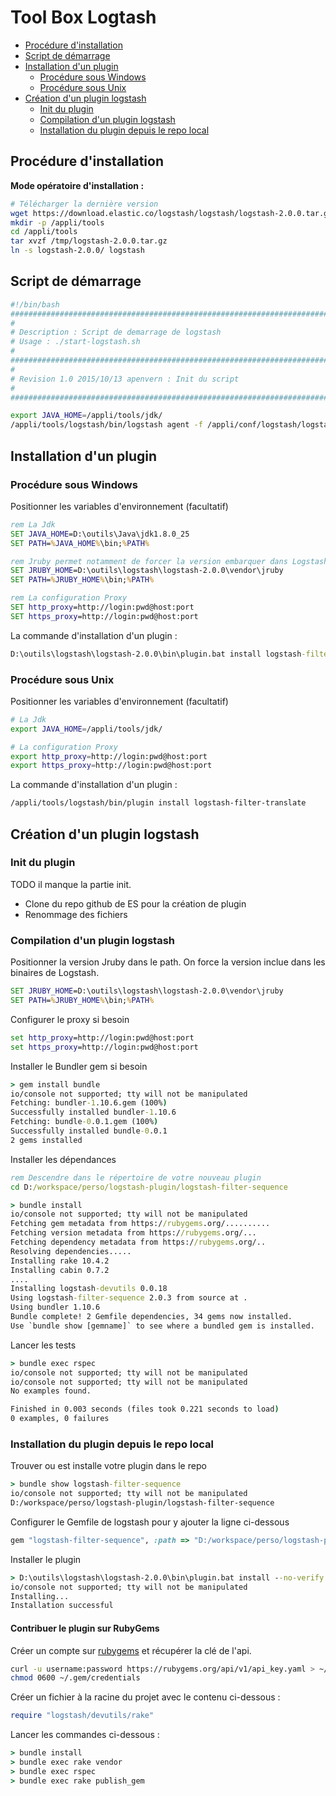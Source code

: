 # Tool Box Logtash

<!-- MarkdownTOC depth=3 -->

- [Procédure d'installation](#procédure-dinstallation)
- [Script de démarrage](#script-de-démarrage)
- [Installation d'un plugin](#installation-dun-plugin)
    - [Procédure sous Windows](#procédure-sous-windows)
    - [Procédure sous Unix](#procédure-sous-unix)
- [Création d'un plugin logstash](#création-dun-plugin-logstash)
    - [Init du plugin](#init-du-plugin)
    - [Compilation d'un plugin logstash](#compilation-dun-plugin-logstash)
    - [Installation du plugin depuis le repo local](#installation-du-plugin-depuis-le-repo-local)

<!-- /MarkdownTOC -->

## Procédure d'installation

**Mode opératoire d'installation :**

```sh
# Télécharger la dernière version
wget https://download.elastic.co/logstash/logstash/logstash-2.0.0.tar.gz
mkdir -p /appli/tools
cd /appli/tools
tar xvzf /tmp/logstash-2.0.0.tar.gz
ln -s logstash-2.0.0/ logstash
```

## Script de démarrage

```bash
#!/bin/bash
########################################################################################
# 
# Description : Script de demarrage de logstash
# Usage : ./start-logstash.sh 
#
########################################################################################
#
# Revision 1.0 2015/10/13 apenvern : Init du script
#
########################################################################################

export JAVA_HOME=/appli/tools/jdk/
/appli/tools/logstash/bin/logstash agent -f /appli/conf/logstash/logstash.conf
```

## Installation d'un plugin

### Procédure sous Windows 

Positionner les variables d'environnement (facultatif)
```bat
rem La Jdk 
SET JAVA_HOME=D:\outils\Java\jdk1.8.0_25
SET PATH=%JAVA_HOME%\bin;%PATH%

rem Jruby permet notamment de forcer la version embarquer dans Logstash. Override celle qui est dans le path.
SET JRUBY_HOME=D:\outils\logstash\logstash-2.0.0\vendor\jruby
SET PATH=%JRUBY_HOME%\bin;%PATH%

rem La configuration Proxy
SET http_proxy=http://login:pwd@host:port
SET https_proxy=http://login:pwd@host:port
```

La commande d'installation d'un plugin :
```bat
D:\outils\logstash\logstash-2.0.0\bin\plugin.bat install logstash-filter-translate
```

### Procédure sous Unix

Positionner les variables d'environnement (facultatif)
```sh
# La Jdk 
export JAVA_HOME=/appli/tools/jdk/

# La configuration Proxy
export http_proxy=http://login:pwd@host:port
export https_proxy=http://login:pwd@host:port
```

La commande d'installation d'un plugin :
```sh
/appli/tools/logstash/bin/plugin install logstash-filter-translate
```

## Création d'un plugin logstash

### Init du plugin

TODO il manque la partie init. 

- Clone du repo github de ES pour la création de plugin 
- Renommage des fichiers

### Compilation d'un plugin logstash

Positionner la version Jruby dans le path. On force la version inclue dans les binaires de Logstash. 
```bat
SET JRUBY_HOME=D:\outils\logstash\logstash-2.0.0\vendor\jruby
SET PATH=%JRUBY_HOME%\bin;%PATH%
```

Configurer le proxy si besoin 
```bat
set http_proxy=http://login:pwd@host:port
set https_proxy=http://login:pwd@host:port
```

Installer le Bundler gem si besoin 
```bat
> gem install bundle
io/console not supported; tty will not be manipulated
Fetching: bundler-1.10.6.gem (100%)
Successfully installed bundler-1.10.6
Fetching: bundle-0.0.1.gem (100%)
Successfully installed bundle-0.0.1
2 gems installed
```

Installer les dépendances 
```bat
rem Descendre dans le répertoire de votre nouveau plugin
cd D:/workspace/perso/logstash-plugin/logstash-filter-sequence

> bundle install
io/console not supported; tty will not be manipulated
Fetching gem metadata from https://rubygems.org/..........
Fetching version metadata from https://rubygems.org/...
Fetching dependency metadata from https://rubygems.org/..
Resolving dependencies.....
Installing rake 10.4.2
Installing cabin 0.7.2
....
Installing logstash-devutils 0.0.18
Using logstash-filter-sequence 2.0.3 from source at .
Using bundler 1.10.6
Bundle complete! 2 Gemfile dependencies, 34 gems now installed.
Use `bundle show [gemname]` to see where a bundled gem is installed.
```

Lancer les tests 
```bat
> bundle exec rspec
io/console not supported; tty will not be manipulated
io/console not supported; tty will not be manipulated
No examples found.

Finished in 0.003 seconds (files took 0.221 seconds to load)
0 examples, 0 failures
```

### Installation du plugin depuis le repo local

Trouver ou est installe votre plugin dans le repo 
```bat
> bundle show logstash-filter-sequence
io/console not supported; tty will not be manipulated
D:/workspace/perso/logstash-plugin/logstash-filter-sequence
```

Configurer le Gemfile de logstash pour y ajouter la ligne ci-dessous
```ruby
gem "logstash-filter-sequence", :path => "D:/workspace/perso/logstash-plugin/logstash-filter-sequence"
```

Installer le plugin
```bat
> D:\outils\logstash\logstash-2.0.0\bin\plugin.bat install --no-verify
io/console not supported; tty will not be manipulated
Installing...
Installation successful
```

#### Contribuer le plugin sur RubyGems

Créer un compte sur [rubygems](https://rubygems.org/) et récupérer la clé de l'api.

```sh
curl -u username:password https://rubygems.org/api/v1/api_key.yaml > ~/.gem/credentials
chmod 0600 ~/.gem/credentials
```

Créer un fichier à la racine du projet avec le contenu ci-dessous :
```ruby
require "logstash/devutils/rake"
```

Lancer les commandes ci-dessous :
```bat
> bundle install
> bundle exec rake vendor
> bundle exec rspec
> bundle exec rake publish_gem
```
